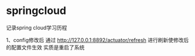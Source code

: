 # springcloud
记录spring cloud学习历程

1、config修改后 通过 http://127.0.0.1:8892/actuator/refresh 进行刷新使修改后的配置文件生效
   实质是重启了系统